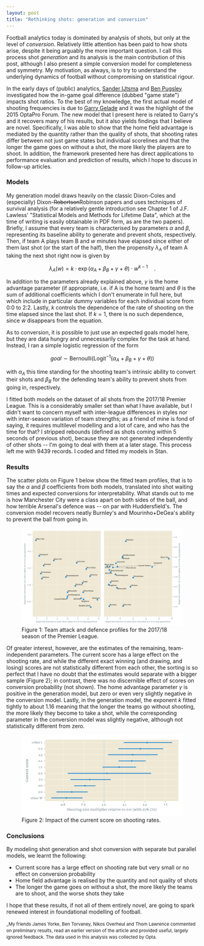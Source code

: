 ```yaml
---
layout: post
title: "Rethinking shots: generation and conversion"
---
```


Football analytics today is dominated by analysis of shots, but only
at the level of _conversion_. Relatively little attention has been
paid to how shots arise, despite it being arguably the 
more important question. I call this process shot _generation_ and its 
analysis is the main contribution of this post, although I also present a simple
conversion model for completeness and symmetry. My motivation, as always, 
is to try to understand the underlying dynamics of 
football without compromising on statistical rigour.

In the early days of (public) analytics, 
[Sander IJtsma](http://11tegen11.net/2013/03/16/the-next-step-in-football-analytics-game-states/)
and [Ben Pugsley](https://statsbomb.com/2013/12/score-effects/)
investigated how the in-game goal difference (dubbed "game state") impacts
shot ratios. To the best of my knowledge, the first actual model of 
shooting frequencies is due to 
[Garry Gelade](http://business-analytic.co.uk/blog/goals-change-games-the-effect-of-game-state-on-attack-intensity/)
and it was the highlight of the 2015 OptaPro Forum. The new model that I present here is
related to Garry's and it recovers many of his results, but it also
yields findings that I believe are novel. Specifically, I was able to show that the 
home field advantage is mediated by the quantity rather than the quality of shots, 
that shooting rates
differ between not just game states but individual scorelines and that the longer the game
goes on without a shot, the more likely the players are to shoot. In addition, the
framework presented here has direct applications to performance evaluation and 
prediction of results, which I hope to discuss in follow-up articles.

### Models

My generation model draws heavily on the classic Dixon-Coles and
(especially) Dixon-~~Robertson~~Robinson papers and uses techniques of survival analysis (for a
relatively gentle introduction see Chapter 1 of J.F. Lawless'
"Statistical Models and Methods for Lifetime Data", which at the time
of writing is easily obtainable in PDF form, as are the two
papers). Briefly, I assume that every team is characterised by
parameters $\alpha$ and $\beta$, representing its baseline ability to
generate and prevent shots, respectively. Then, if team A plays team B
and $w$ minutes have elapsed since either of them last shot (or the
start of the half), then the propensity $\lambda_A$ of team A taking
the next shot right now is given by

$$
\lambda_A(w) = k\cdot \exp(\alpha_A + \beta_B + \gamma + \theta)\cdot w^{k-1} \quad .
$$

In addition to the parameters already explained above, $\gamma$ is the
home advantage parameter (if appropriate, i.e. if A is the home team) and
$\theta$ is the sum of additional coefficients which I don't enumerate in full
here, but which include in particular dummy variables for each individual score
from 0:0 to 2:2. Lastly, $k$ controls the dependence of the rate of shooting 
on the time elapsed since the last shot. If $k=1$, there is no such
dependence, since $w$ disappears from the equation.

As to conversion, it is possible to just use an expected goals model here, 
but they are data hungry and unnecessarily complex for the task at hand.
Instead, I ran a simple logistic regression of the form

$$
\textit{goal} \sim \textrm{Bernoulli}(\textrm{Logit}^{-1}(\alpha_A + \beta_B + \gamma + \theta))
$$

with $\alpha_A$ this time standing for the shooting team's intrinsic
ability to convert their shots and $\beta_B$ for the defending team's
ability to prevent shots from going in, respectively.

I fitted both models on the dataset of all shots from the
2017/18 Premier League. This is a considerably smaller set than what I
have available, but I didn't want to concern myself with inter-league
differences in styles nor with inter-season variation of team
strengths; as a friend of mine is fond of saying, it requires multilevel modelling and 
a lot of care, and who has the time for that? I stripped rebounds (defined as 
shots coming within 5 seconds of previous shot), because they are not generated
independently of other shots -- I'm going to deal with them at a later
stage. This process left me with 9439 records. I coded and fitted my
models in Stan.

### Results

The scatter plots on Figure 1 below show the fitted team profiles, that is to say the
$\alpha$ and $\beta$ coefficients from both models, translated into shot waiting times and
expected conversions for interpretability. What stands out to me is how
Manchester City were a class apart on both sides of the ball, and how
terrible Arsenal's defence was -- on par with Huddersfield's. The conversion model
recovers neatly Burnley's and Mourinho+DeGea's ability to prevent the ball 
from going in.

<figure>
  <img src="assets/figures/shotgen_scatter.png" />
  <figcaption>
    Figure 1: Team attack and defence profiles for the 2017/18 season of the Premier League.
  </figcaption>
</figure>

Of greater interest, however, are the estimates of the remaining, team-independent parameters. The current score has a large effect on the shooting rate, and while the different exact winning (and drawing, and losing) scores are not statistically different from each other, the sorting is
so perfect that I have no doubt that the estimates would separate with a bigger
sample (Figure 2); in contrast, there was no discernible effect of scores on conversion
probability (not shown). The home advantage parameter $\gamma$ is positive in the generation
model, but zero or even very slightly negative in the conversion model. 
Lastly, in the generation model, the exponent $k$ fitted tightly to
about 1.16 meaning that the longer the teams go without shooting, the more
likely they become to take a shot, while the corresponding parameter in the 
conversion model was slightly negative, although not statistically different from zero.

<figure>
  <img src="assets/figures/shotgen_scores.png" />
  <figcaption>
    Figure 2: Impact of the current score on shooting rates.
  </figcaption>
</figure>


### Conclusions

By modeling shot generation and shot conversion with separate but parallel models, 
we learnt the following:

* Current score has a large effect on shooting rate but very small or no effect on conversion probability
* Home field advantage is realised by the quantity and not quality of shots
* The longer the game goes on without a shot, the more likely the teams are to shoot, and the worse shots they take

I hope that these results, if not all of them entirely novel, are going to 
spark renewed interest in foundational modelling of football.

<small>
_My friends James Yorke, Ben Torvaney, Nikos Overheul and Thom Lawrence
commented on preliminary results, read an earlier version of the 
article and provided useful, largely ignored feedback. The data used
in this analysis was collected by Opta.
</small>
